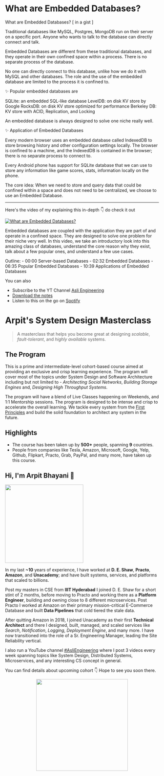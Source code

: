 What are Embedded Databases?
===


<p>What are Embedded Databases? [ in a gist ]</p>
<p>Traditional databases like MySQL, Postgres, MongoDB run on their server on a specific port. Anyone who wants to talk to the database can directly connect and talk.</p>
<p>Embedded Databases are different from these traditional databases, and they operate in their own confined space within a process. There is no separate process of the database.</p>
<p>No one can directly connect to this database, unlike how we do it with MySQL and other databases. The role and the use of the embedded database are limited to the process it is confined to.</p>
<p>✨ Popular embedded databases are</p>
<p>SQLite: an embedded SQL-like database
LevelDB: on disk KV store by Google
RocksDB: on disk KV store optimized for performance
Berkeley DB: KV store with ACID, Replication, and Locking</p>
<p>An embedded database is always designed to solve one niche really well.</p>
<p>✨ Application of Embedded Databases</p>
<p>Every modern browser uses an embedded database called IndexedDB to store browsing history and other configuration settings locally. The browser is confined to a machine, and the IndexedDB is contained in the browser; there is no separate process to connect to.</p>
<p>Every Android phone has support for SQLite database that we can use to store any information like game scores, stats, information locally on the phone.</p>
<p>The core idea: When we need to store and query data that could be confined within a space and does not need to be centralized, we choose to use an Embedded Database.</p>
<hr />


<p>Here's the video of my explaining this in-depth 👇‍ do check it out</p>

[![What are Embedded Databases?](https://i.ytimg.com/vi/xELqRiovEcI/mqdefault.jpg)](https://www.youtube.com/watch?v=xELqRiovEcI)

<p>Embedded databases are coupled with the application they are part of and operate in a confined space. They are designed to solve one problem for their niche very well. In this video, we take an introductory look into this amazing class of databases, understand the core reason why they exist, talk about a few popular ones, and understand a few use cases.</p>
<p>Outline:
 - 00:00 Server-based Databases
 - 02:32 Embedded Databases
 - 06:35 Popular Embedded Databases
 - 10:39 Applications of Embedded Databases</p>

You can also
 - Subscribe to the YT Channel [Asli Engineering](https://youtube.com/c/ArpitBhayani)
 - [Download the notes](https://drive.google.com/file/d/1_iXh0rCmGVZJj5CLWP7gJ4YzAP-yIiGb/view?usp=sharing)
 - Listen to this on the go on [Spotify](https://open.spotify.com/show/7qMoamm2iZQrsPVm6IQLoD)

# Arpit's System Design Masterclass

> A masterclass that helps you become great at designing _scalable_, _fault-tolerant_, and _highly available_ systems.

## The Program

This is a prime and intermediate-level cohort-based course aimed at providing an exclusive and crisp learning experience. The program will cover most of the topics under System Design and Software Architecture including but not limited to - _Architecting Social Networks_, _Building Storage Engines_ and, _Designing High Throughput Systems_.

The program will have a blend of Live Classes happening on Weekends, and 1:1 Mentorship sessions. The program is designed to be intense and crisp to accelerate the overall learning. We tackle every system from the [First Principles](https://en.wikipedia.org/wiki/First_principle) and build the solid foundation to architect any system in the future.


## Highlights

 - The course has been taken up by __500+__ people, spanning __9__ countries.
 - People from companies like Tesla, Amazon, Microsoft, Google, Yelp, Github, Flipkart, Practo, Grab, PayPal, and many more, have taken up this course.


## Hi, I'm Arpit Bhayani 👋

<img width="256px" src="https://arpitbhayani.me/static/img/arpit.jpg" />

In my last **~10** years of experience, I have worked at **D. E. Shaw**, **Practo**, **Amazon**, and **Unacademy**; and have built systems, services, and platforms that scaled to billions.

Post my masters in CSE from **IIIT Hyderabad** I joined D. E. Shaw for a short stint of 2 months, before moving to Practo and working there as a **Platform Engineer**, building and owning close to 8 different microservices. Post Practo I worked at Amazon on their primary mission-critical E-Commerce Database and built **Data Pipelines** that cold tiered the stale data.

After quitting Amazon in 2018, I joined Unacademy as their first **Technical Architect** and there I designed, built, managed, and scaled services like _Search_, _Notification_, _Logging_, _Deployment Engine_, and many more. I have now transitioned into the role of a Sr. Engineering Manager, leading the Site Reliability vertical.

I also run a YouTube channel [#AsliEngineering](https://www.youtube.com/c/ArpitBhayani) where I post 3 videos every week spanning topics like System Design, Distributed Systems, Microservices, and any interesting CS concept in general.

You can find details about upcoming cohort 👇‍ Hope to see you soon there.

<center>
<a target="_blank" href="https://arpitbhayani.me/masterclass">
<img src="https://user-images.githubusercontent.com/4745789/137859181-d4499cf4-ce65-4466-8b88-a078ece0f081.PNG" width="300px" />
</a>
</center>